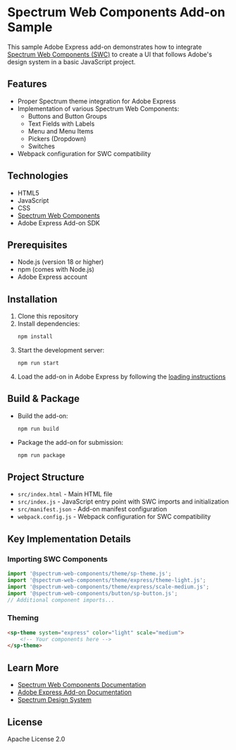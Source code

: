 # Spectrum Web Components Add-on Sample

This sample Adobe Express add-on demonstrates how to integrate [Spectrum Web Components (SWC)](https://opensource.adobe.com/spectrum-web-components/) to create a UI that follows Adobe's design system in a basic JavaScript project.

## Features

- Proper Spectrum theme integration for Adobe Express
- Implementation of various Spectrum Web Components:
  - Buttons and Button Groups
  - Text Fields with Labels
  - Menu and Menu Items
  - Pickers (Dropdown)
  - Switches
- Webpack configuration for SWC compatibility

## Technologies

- HTML5
- JavaScript
- CSS
- [Spectrum Web Components](https://opensource.adobe.com/spectrum-web-components/)
- Adobe Express Add-on SDK

## Prerequisites

- Node.js (version 18 or higher)
- npm (comes with Node.js)
- Adobe Express account

## Installation

1. Clone this repository
2. Install dependencies:
   ```bash
   npm install
   ```
3. Start the development server:
   ```bash
   npm run start
   ```
4. Load the add-on in Adobe Express by following the [loading instructions](https://developer.adobe.com/express/add-ons/docs/guides/getting_started/quickstart/)

## Build & Package

- Build the add-on:
  ```bash
  npm run build
  ```
- Package the add-on for submission:
  ```bash
  npm run package
  ```

## Project Structure

- `src/index.html` - Main HTML file
- `src/index.js` - JavaScript entry point with SWC imports and initialization
- `src/manifest.json` - Add-on manifest configuration
- `webpack.config.js` - Webpack configuration for SWC compatibility

## Key Implementation Details

### Importing SWC Components

```javascript
import '@spectrum-web-components/theme/sp-theme.js';
import '@spectrum-web-components/theme/express/theme-light.js';
import '@spectrum-web-components/theme/express/scale-medium.js';
import '@spectrum-web-components/button/sp-button.js';
// Additional component imports...
```

### Theming

```html
<sp-theme system="express" color="light" scale="medium">
    <!-- Your components here -->
</sp-theme>
```

## Learn More

- [Spectrum Web Components Documentation](https://opensource.adobe.com/spectrum-web-components/)
- [Adobe Express Add-on Documentation](https://developer.adobe.com/express/add-ons/docs/)
- [Spectrum Design System](https://spectrum.adobe.com/)

## License

Apache License 2.0

